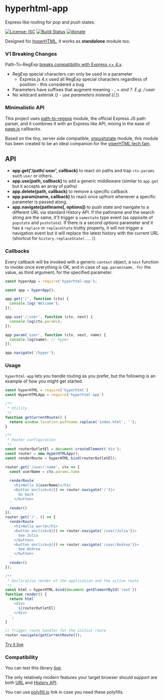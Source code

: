 # hyperhtml-app
Express like routing for _pop_ and _push_ states.

[![License: ISC](https://img.shields.io/badge/License-ISC-yellow.svg)](https://opensource.org/licenses/ISC) [![Build Status](https://travis-ci.org/WebReflection/hyperhtml-app.svg?branch=master)](https://travis-ci.org/WebReflection/hyperhtml-app) [![donate](https://img.shields.io/badge/$-donate-ff69b4.svg?maxAge=2592000&style=flat)](https://github.com/WebReflection/donate)

Designed for [hyperHTML](https://github.com/WebReflection/hyperHTML), it works as **standalone** module too.

### V1 Breaking Changes

Path-To-RegExp [breaks compatibility with Express <= 4.x](https://github.com/pillarjs/path-to-regexp#compatibility-with-express--4x).

  * RegExp special characters can only be used in a parameter
    * Express.js 4.x used all RegExp special characters regardless of position - this considered a bug
  * Parameters have suffixes that augment meaning - *, + and ?. E.g. /:user*
  * No wildcard asterisk (*) - use parameters instead ((.*))


### Minimalistic API

This project uses [path-to-regexp](https://www.npmjs.com/package/path-to-regexp) module,
the official Express JS path parser, and it combines it with an Express like API,
mixing in the ease of [page.js](https://visionmedia.github.io/page.js/) callbacks.

Based on the tiny, server side compatible, [onpushstate](https://github.com/WebReflection/onpushstate) module,
this module has been created to be an ideal companion for the [viperHTML tech fam](https://viperhtml.js.org/).

## API

  * **app.get('/path/:user', callback)** to react on paths and trap `ctx.params` such `user` or others.
  * **app.use(path, callback)** to add a generic middleware (similar to `app.get` but it accepts an array of paths)
  * **app.delete(path, callback)** to remove a specific callback
  * **app.param(name, callback)** to react once upfront whenever a specific parameter is passed along.
  * **app.navigate(pathname[, options])** to push state and navigate to a different URL via standard History API. If the pathname and the search string are the same, it'll trigger a `samestate` type event (as opposite of `popstate` and `pushstate`). If there is a second _options_ parameter and it has a `replace` or `replaceState` truthy property, it will not trigger a navigation event but it will replace the latest history with the current URL (shortcut for `history.replaceState(...)`).

### Callbacks

Every callback will be invoked with a generic `context` object, a `next` function to invoke once everything is OK,
and in case of `app.param(name, fn)` the value, as third argument, for the specified parameter.

```js
const hyperApp = require('hyperhtml-app');

const app = hyperApp();

app.get('/', function (ctx) {
  console.log('Welcome');
});

app.use('/:user', function (ctx, next) {
  console.log(ctx.params);
});

app.param('user', function (ctx, next, name) {
  console.log(name); // hyper
});

app.navigate('/hyper');
```

### Usage

`hyperhtml-app` lets you handle routing as you prefer, but the following is an example of how you might get started.

```js
const hyperHTML = require('hyperhtml')
const HyperHTMLApp = require('hyperhtml-app')

/**
 * Utility
 */
function getCurrentRoute() {
  return window.location.pathname.replace('index.html', '');
}

/**
 * Router configuration
 */
const routerOutletEl = document.createElement('div');
const router = new HyperHTMLApp();
const renderRoute = hyperHTML.bind(routerOutletEl);

router.get('/user/:name', ctx => {
  const userName = ctx.params.name
  
  renderRoute`
    <h1>Hello ${userName}</h1>
    <button onclick=${() => router.navigate('/')}>
      Go back
    </button>
  `
  render()
});
router.get('/', () => {
  renderRoute`
    <h1>Hello world</h1>
    <button onclick=${() => router.navigate('/user/Julia')}>
      See Julia
    </button>
    <button onclick=${() => router.navigate('/user/Andrea')}>
      See Andrea
    </button>
  `
  render()
});

/**
 * Declarative render of the application and the active route
 */
const html = hyperHTML.bind(document.getElementById('root'))
function render() {
  return html`
    <div>
      ${routerOutletEl}
    </div>
  `;
}

// Trigger route handler for the initial route
router.navigate(getCurrentRoute());
```

[Try it live](https://stackblitz.com/edit/hyperhtml-app)

### Compatibility

You can test this library [live](https://webreflection.github.io/hyperhtml-app/test/).

The only relatively modern features your target browser should support are both [URL](http://caniuse.com/#feat=url) and [History API](http://caniuse.com/#feat=history).

You can use [polyfill.io](https://cdn.polyfill.io/v2/polyfill.js?features=default) link in case you need these polyfills.

